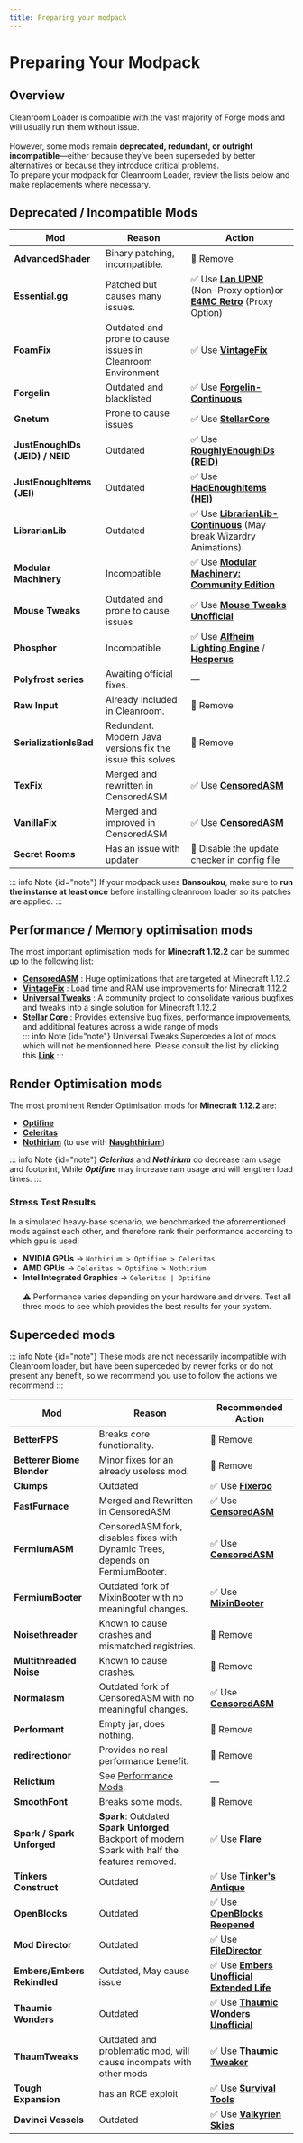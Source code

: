```yaml
---
title: Preparing your modpack
---
```


# Preparing Your Modpack
## Overview
Cleanroom Loader is compatible with the vast majority of Forge mods and will usually run them without issue.<br/>  
However, some mods remain **deprecated, redundant, or outright incompatible**—either because they’ve been superseded by better alternatives or because they introduce critical problems.<br/>
To prepare your modpack for Cleanroom Loader, review the lists below and make replacements where necessary.<br/>

## Deprecated / Incompatible Mods

| Mod                             | Reason                                                      | Action                                                                                                                                                                                                     |
|---------------------------------|-------------------------------------------------------------|------------------------------------------------------------------------------------------------------------------------------------------------------------------------------------------------------------|
| **AdvancedShader**              | Binary patching, incompatible.                              | :no_entry_sign: Remove                                                                                                                                                                                     |
| **Essential.gg**                | Patched but causes many issues.                             | :white_check_mark: Use **[Lan UPNP](https://www.curseforge.com/minecraft/mc-mods/lan-upnp)** (Non-Proxy option)or **[E4MC Retro](https://www.curseforge.com/minecraft/mc-mods/e4mc-retro)** (Proxy Option) |
| **FoamFix**                     | Outdated and prone to cause issues in Cleanroom Environment | :white_check_mark: Use **[VintageFix](https://www.curseforge.com/minecraft/mc-mods/vintagefix)**                                                                                                           |
| **Forgelin**                    | Outdated and blacklisted                                    | :white_check_mark: Use **[Forgelin-Continuous](https://www.curseforge.com/minecraft/mc-mods/forgelin-continuous)**                                                                                         |
| **Gnetum**                      | Prone to cause issues                                       | :white_check_mark: Use **[StellarCore](https://www.curseforge.com/minecraft/mc-mods/stellarcore)**                                                                                                         |
| **JustEnoughIDs (JEID) / NEID** | Outdated                                                    | :white_check_mark: Use **[RoughlyEnoughIDs (REID)](https://www.curseforge.com/minecraft/mc-mods/reid/files/6761278)**                                                                                      |
| **JustEnoughItems (JEI)**       | Outdated                                                    | :white_check_mark: Use **[HadEnoughItems (HEI)](https://www.curseforge.com/minecraft/mc-mods/had-enough-items)**                                                                                           |
| **LibrarianLib**                | Outdated                                                    | :white_check_mark: Use **[LibrarianLib-Continuous](https://www.curseforge.com/minecraft/mc-mods/librarianlib-continuous)** (May break Wizardry Animations)                                                 |
| **Modular Machinery**           | Incompatible                                                | :white_check_mark: Use **[Modular Machinery: Community Edition](https://www.curseforge.com/minecraft/mc-mods/modularmachinery-community-edition)**                                                         |
| **Mouse Tweaks**                | Outdated and prone to cause issues                          | :white_check_mark: Use **[Mouse Tweaks Unofficial](https://www.curseforge.com/minecraft/mc-mods/mouse-tweaks-unofficial)**                                                                                 |
| **Phosphor**                    | Incompatible                                                | :white_check_mark: Use **[Alfheim Lighting Engine](https://www.curseforge.com/minecraft/mc-mods/alfheim-lighting-engine)** / **[Hesperus](https://www.curseforge.com/minecraft/mc-mods/hesperus)**         |
| **Polyfrost series**            | Awaiting official fixes.                                    | —                                                                                                                                                                                                          |
| **Raw Input**                   | Already included in Cleanroom.                              | :no_entry_sign: Remove                                                                                                                                                                                     |
| **SerializationIsBad**          | Redundant. Modern Java versions fix the issue this solves   | :no_entry_sign: Remove                                                                                                                                                                                     |
| **TexFix**                      | Merged and rewritten in CensoredASM                         | :white_check_mark: Use **[CensoredASM](https://www.curseforge.com/minecraft/mc-mods/lolasm)**                                                                                                              |
| **VanillaFix**                  | Merged and improved in CensoredASM                          | :white_check_mark: Use **[CensoredASM](https://www.curseforge.com/minecraft/mc-mods/lolasm)**                                                                                                              |
| **Secret Rooms**                | Has an issue with updater                                   | :no_entry_sign: Disable the update checker in config file                                                                                                                                                  |

::: info Note {id="note"}
If your modpack uses **Bansoukou**, make sure to **run the instance at least once** before installing cleanroom loader so its patches are applied.
:::
## Performance / Memory optimisation mods
The most important optimisation mods for **Minecraft 1.12.2** can be summed up to the following list:
- **[CensoredASM](https://www.curseforge.com/minecraft/mc-mods/lolasm)** : Huge optimizations that are targeted at Minecraft 1.12.2<br/>
- **[VintageFix](https://www.curseforge.com/minecraft/mc-mods/vintagefix)** : Load time and RAM use improvements for Minecraft 1.12.2<br/>
- **[Universal Tweaks](https://www.curseforge.com/minecraft/mc-mods/universal-tweaks)** : A community project to consolidate various bugfixes and tweaks into a single solution for Minecraft 1.12.2<br/>
- **[Stellar Core](https://www.curseforge.com/minecraft/mc-mods/stellarcore)** : Provides extensive bug fixes, performance improvements, and additional features across a wide range of mods<br/>
::: info Note {id="note"}
Universal Tweaks Supercedes a lot of mods which will not be mentionned here. Please consult the list by clicking this [**Link**](https://legacy.curseforge.com/minecraft/mc-mods/universal-tweaks/files/6953147)
:::
## Render Optimisation mods

The most prominent Render Optimisation mods for **Minecraft 1.12.2** are:

- **[Optifine](https://optifine.net/adloadx?f=preview_OptiFine_1.12.2_HD_U_G6_pre1.jar&x=c2f6)**<br/>
- **[Celeritas](https://github.com/kappa-maintainer/Celeritas-auto-build/releases)**<br/>
- **[Nothirium](https://www.curseforge.com/minecraft/mc-mods/nothirium)** (to use with **[Naughthirium](https://www.curseforge.com/minecraft/mc-mods/naughthirium)**)<br/>

::: info Note {id="note"}
**_Celeritas_** and **_Nothirium_** do decrease ram usage and footprint, While **_Optifine_** may increase ram usage and will lengthen load times. 
:::
### Stress Test Results
In a simulated heavy-base scenario, we benchmarked the aforementioned mods against each other, and therefore rank their performance according to which gpu is used: <br/>
- **NVIDIA GPUs** → `Nothirium > Optifine > Celeritas`
- **AMD GPUs** → `Celeritas > Optifine > Nothirium`
- **Intel Integrated Graphics** → `Celeritas | Optifine` <br/> <br/>
:warning: Performance varies depending on your hardware and drivers. Test all three mods to see which provides the best results for your system.<br/>

## Superceded mods 
::: info Note {id="note"}
These mods are not necessarily incompatible with Cleanroom loader, but have been superceded by newer forks or do not present any benefit, so we recommend you use to follow the actions we recommend
:::

| Mod                         | Reason                                                                                                 | Recommended Action                                                                                                               |
|-----------------------------|--------------------------------------------------------------------------------------------------------|----------------------------------------------------------------------------------------------------------------------------------|
| **BetterFPS**               | Breaks core functionality.                                                                             | :no_entry_sign: Remove                                                                                                           |
| **Betterer Biome Blender**  | Minor fixes for an already useless mod.                                                                | :no_entry_sign: Remove                                                                                                           |
| **Clumps**                  | Outdated                                                                                               | :white_check_mark: Use **[Fixeroo](https://www.curseforge.com/minecraft/mc-mods/xp-orb-clump)**                                  |
| **FastFurnace**             | Merged and Rewritten in CensoredASM                                                                    | :white_check_mark: Use **[CensoredASM](https://www.curseforge.com/minecraft/mc-mods/lolasm)**                                    |
| **FermiumASM**              | CensoredASM fork, disables fixes with Dynamic Trees, depends on FermiumBooter.                         | :white_check_mark: Use **[CensoredASM](https://www.curseforge.com/minecraft/mc-mods/lolasm)**                                    |
| **FermiumBooter**           | Outdated fork of MixinBooter with no meaningful changes.                                               | :white_check_mark: Use **[MixinBooter](https://www.curseforge.com/minecraft/mc-mods/mixin-booter)**                              |
| **Noisethreader**           | Known to cause crashes and mismatched registries.                                                      | :no_entry_sign: Remove                                                                                                           |
| **Multithreaded Noise**     | Known to cause crashes.                                                                                | :no_entry_sign: Remove                                                                                                           |
| **Normalasm**               | Outdated fork of CensoredASM with no meaningful changes.                                               | :white_check_mark: Use **[CensoredASM](https://www.curseforge.com/minecraft/mc-mods/lolasm)**                                    |
| **Performant**              | Empty jar, does nothing.                                                                               | :no_entry_sign: Remove                                                                                                           |
| **redirectionor**           | Provides no real performance benefit.                                                                  | :no_entry_sign: Remove                                                                                                           |
| **Relictium**               | See [Performance Mods](#performance-mods).                                                             | —                                                                                                                                |
| **SmoothFont**              | Breaks some mods.                                                                                      | :no_entry_sign: Remove                                                                                                           |
| **Spark / Spark Unforged**  | **Spark**: Outdated <br/> **Spark Unforged**: Backport of modern Spark with half the features removed. | :white_check_mark: Use **[Flare](https://www.curseforge.com/minecraft/mc-mods/flare)**                                           |
| **Tinkers Construct**       | Outdated                                                                                               | :white_check_mark: Use **[Tinker's Antique](https://www.curseforge.com/minecraft/mc-mods/tinkers-antique)**                      |
| **OpenBlocks**              | Outdated                                                                                               | :white_check_mark: Use **[OpenBlocks Reopened](https://www.curseforge.com/minecraft/mc-mods/openblocks-reopened)**               |
| **Mod Director**            | Outdated                                                                                               | :white_check_mark: Use **[FileDirector](https://www.curseforge.com/minecraft/mc-mods/filedirector)**                             |
| **Embers/Embers Rekindled** | Outdated, May cause issue                                                                              | :white_check_mark: Use **[Embers Unofficial Extended Life](https://www.curseforge.com/minecraft/mc-mods/embers-extended-life)**  |
| **Thaumic Wonders**         | Outdated                                                                                               | :white_check_mark: Use **[Thaumic Wonders Unofficial](https://www.curseforge.com/minecraft/mc-mods/thaumic-wonders-unofficial)** |
| **ThaumTweaks**             | Outdated and problematic mod, will cause incompats with other mods                                     | :white_check_mark: Use **[Thaumic Tweaker](https://www.curseforge.com/minecraft/mc-mods/thaumic-tweaker)**                       |
| **Tough Expansion**         | has an RCE exploit                                                                                     | :white_check_mark: Use **[Survival Tools](https://www.curseforge.com/minecraft/mc-mods/survival-tools)**                         |
| **Davinci Vessels**         | Outdated                                                                                               | :white_check_mark: Use **[Valkyrien Skies](https://www.curseforge.com/minecraft/mc-mods/valkyrien-skies)**                       |
